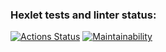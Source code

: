 ### Hexlet tests and linter status:
[![Actions Status](https://github.com/Anna9705/java-project-61/workflows/hexlet-check/badge.svg)](https://github.com/Anna9705/java-project-61/actions)
[![Maintainability](https://api.codeclimate.com/v1/badges/31b83d70a7e8ff8cfca7/maintainability)](https://codeclimate.com/github/Anna9705/java-project-61/maintainability)
